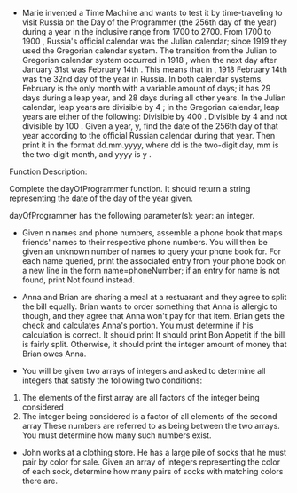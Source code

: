  * Marie invented a Time Machine and wants to test it by time-traveling to visit Russia on the Day of the Programmer (the 256th day of the year) during a year in the inclusive range from 1700 to 2700.
From 1700 to 1900 , Russia's official calendar was the Julian calendar; since 1919 they used the Gregorian calendar system. The transition from the Julian to Gregorian calendar system occurred in 1918 , when the next day after January  31st was February 14th . This means that in , 1918 February 14th  was the 32nd  day of the year in Russia.
In both calendar systems, February is the only month with a variable amount of days; it has 29 days during a leap year, and 28 days during all other years. In the Julian calendar, leap years are divisible by 4 ; in the Gregorian calendar, leap years are either of the following:
Divisible by 400 .
Divisible by 4 and not divisible by 100 .
Given a year, y, find the date of the 256th day of that year according to the official Russian calendar during that year. Then print it in the format dd.mm.yyyy, where dd is the two-digit day, mm is the two-digit month, and yyyy is y .

Function Description:

Complete the dayOfProgrammer function. It should return a string representing the date of the  day of the year given.

dayOfProgrammer has the following parameter(s):
year: an integer.

* Given n names and phone numbers, assemble a phone book that maps friends' names to their respective phone numbers. You will then be given an unknown number of names to query your phone book for. For each name queried, print the associated entry from your phone book on a new line in the form name=phoneNumber; if an entry for name  is not found, print Not found instead.

* Anna and Brian are sharing a meal at a restuarant and they agree to split the bill equally. Brian wants to order something that Anna is allergic to though, and they agree that Anna won't pay for that item. Brian gets the check and calculates Anna's portion. You must determine if his calculation is correct. It should print  It should print Bon Appetit if the bill is fairly split. Otherwise, it should print the integer amount of money that Brian owes Anna. 

* You will be given two arrays of integers and asked to determine all integers that satisfy the following two conditions:

1. The elements of the first array are all factors of the integer being considered
2. The integer being considered is a factor of all elements of the second array
These numbers are referred to as being between the two arrays. You must determine how many such numbers exist.

* John works at a clothing store. He has a large pile of socks that he must pair by color for sale. Given an array of integers representing the color of each sock, determine how many pairs of socks with matching colors there are.
